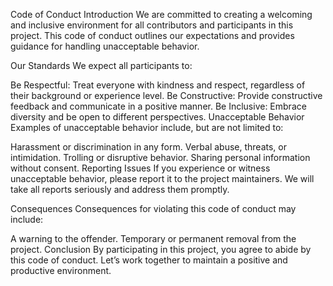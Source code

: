 Code of Conduct
Introduction
We are committed to creating a welcoming and inclusive environment for all contributors and participants in this project. This code of conduct outlines our expectations and provides guidance for handling unacceptable behavior.

Our Standards
We expect all participants to:

Be Respectful: Treat everyone with kindness and respect, regardless of their background or experience level.
Be Constructive: Provide constructive feedback and communicate in a positive manner.
Be Inclusive: Embrace diversity and be open to different perspectives.
Unacceptable Behavior
Examples of unacceptable behavior include, but are not limited to:

Harassment or discrimination in any form.
Verbal abuse, threats, or intimidation.
Trolling or disruptive behavior.
Sharing personal information without consent.
Reporting Issues
If you experience or witness unacceptable behavior, please report it to the project maintainers. We will take all reports seriously and address them promptly.

Consequences
Consequences for violating this code of conduct may include:

A warning to the offender.
Temporary or permanent removal from the project.
Conclusion
By participating in this project, you agree to abide by this code of conduct. Let’s work together to maintain a positive and productive environment.
